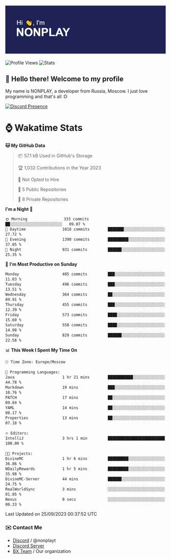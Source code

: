 ![Discord Presence](./header.png)
<br></br>
![Profile Views](https://komarev.com/ghpvc/?username=NONPLAYT&color=blue&style=for-the-badge)
![Stats](https://img.shields.io/badge/0%25-OPTIMIZED-orange?style=for-the-badge)


## :wave: Hello there! Welcome to my profile

My name is NONPLAY, a developer from Russia, Moscow. I just love programming and that's all :D

[![Discord Presence](https://lanyard.cnrad.dev/api/597087584090587177?showDisplayName=true)](https://discord.com/users/597087584090587177) 

# ⌚ Wakatime Stats

<!--START_SECTION:waka-->
**🐱 My GitHub Data** 

> 📦 57.1 kB Used in GitHub's Storage 
 > 
> 🏆 1,032 Contributions in the Year 2023
 > 
> 🚫 Not Opted to Hire
 > 
> 📜 5 Public Repositories 
 > 
> 🔑 8 Private Repositories 
 > 
**I'm a Night 🦉** 

```text
🌞 Morning                333 commits         ██░░░░░░░░░░░░░░░░░░░░░░░   09.07 % 
🌆 Daytime                1018 commits        ███████░░░░░░░░░░░░░░░░░░   27.72 % 
🌃 Evening                1390 commits        █████████░░░░░░░░░░░░░░░░   37.85 % 
🌙 Night                  931 commits         ██████░░░░░░░░░░░░░░░░░░░   25.35 % 
```
📅 **I'm Most Productive on Sunday** 

```text
Monday                   405 commits         ███░░░░░░░░░░░░░░░░░░░░░░   11.03 % 
Tuesday                  496 commits         ███░░░░░░░░░░░░░░░░░░░░░░   13.51 % 
Wednesday                364 commits         ██░░░░░░░░░░░░░░░░░░░░░░░   09.91 % 
Thursday                 455 commits         ███░░░░░░░░░░░░░░░░░░░░░░   12.39 % 
Friday                   573 commits         ████░░░░░░░░░░░░░░░░░░░░░   15.60 % 
Saturday                 550 commits         ████░░░░░░░░░░░░░░░░░░░░░   14.98 % 
Sunday                   829 commits         ██████░░░░░░░░░░░░░░░░░░░   22.58 % 
```


📊 **This Week I Spent My Time On** 

```text
🕑︎ Time Zone: Europe/Moscow

💬 Programming Languages: 
Java                     1 hr 21 mins        ███████████░░░░░░░░░░░░░░   44.78 % 
Markdown                 19 mins             ███░░░░░░░░░░░░░░░░░░░░░░   10.76 % 
PATCH                    17 mins             ██░░░░░░░░░░░░░░░░░░░░░░░   09.84 % 
YAML                     14 mins             ██░░░░░░░░░░░░░░░░░░░░░░░   08.17 % 
Properties               13 mins             ██░░░░░░░░░░░░░░░░░░░░░░░   07.18 % 

🔥 Editors: 
IntelliJ                 3 hrs 1 min         █████████████████████████   100.00 % 

🐱‍💻 Projects: 
DivineMC                 1 hr 6 mins         █████████░░░░░░░░░░░░░░░░   36.86 % 
NDailyRewards            1 hr 5 mins         █████████░░░░░░░░░░░░░░░░   35.98 % 
DivineMC-Server          44 mins             ██████░░░░░░░░░░░░░░░░░░░   24.75 % 
RealWorldSync            3 mins              ░░░░░░░░░░░░░░░░░░░░░░░░░   01.85 % 
Nexus                    0 secs              ░░░░░░░░░░░░░░░░░░░░░░░░░   00.33 % 
```


 Last Updated on 25/09/2023 00:37:52 UTC
<!--END_SECTION:waka-->

### ✉️ Contact Me

- [Discord](https://discord.com/users/597087584090587177) / @nonplayt
- [Discord Server](https://discord.gg/p7cxhw7E2M)
- [BX Team](https://github.com/BX-Team) / Our organization
